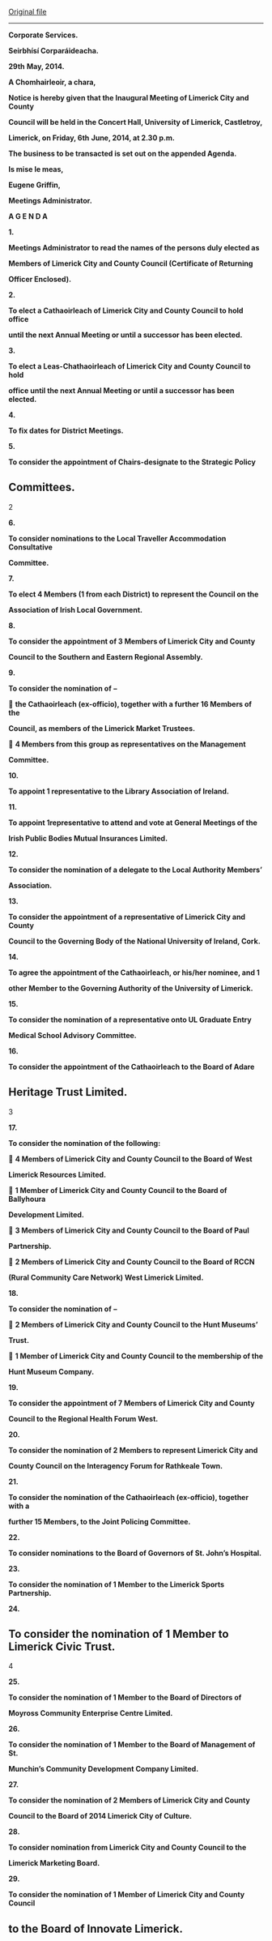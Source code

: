 [Original file](https://www.limerick.ie/sites/default/files/media/documents/2017-08/agenda_-_limerick_city_and_county_council_-_6th_june_2014.pdf)

---
**Corporate Services.**

**Seirbhísí Corparáideacha.**

**29th** **May, 2014.**

**A Chomhairleoir, a chara,**

**Notice is hereby given that the Inaugural Meeting of Limerick City and County**

**Council will be held in the Concert Hall, University of Limerick, Castletroy,**

**Limerick, on Friday, 6th** **June, 2014, at 2.30 p.m.**

**The business to be transacted is set out on the appended Agenda.**

**Is mise le meas,**

**Eugene Griffin,**

**Meetings Administrator.**

**A G E N D A**

**1.**

**Meetings Administrator to read the names of the persons duly elected as**

**Members of Limerick City and County Council (Certificate of Returning**

**Officer Enclosed).**

**2.**

**To elect a Cathaoirleach of Limerick City and County Council to hold office**

**until the next Annual Meeting or until a successor has been elected.**

**3.**

**To elect a Leas-Chathaoirleach of Limerick City and County Council to hold**

**office until the next Annual Meeting or until a successor has been elected.**

**4.**

**To fix dates for District Meetings.**

**5.**

**To consider the appointment of Chairs-designate to the Strategic Policy**

**Committees.**
---
2

**6.**

**To consider nominations to the Local Traveller Accommodation Consultative**

**Committee.**

**7.**

**To elect 4 Members (1 from each District) to represent the Council on the**

**Association of Irish Local Government.**

**8.**

**To consider the appointment of 3 Members of Limerick City and County**

**Council to the Southern and Eastern Regional Assembly.**

**9.**

**To consider the nomination of** **–**

 **the Cathaoirleach (ex-officio), together with a further 16 Members of the**

**Council, as members of the Limerick Market Trustees.**

 **4 Members from this group as representatives on the Management**

**Committee.**

**10.**

**To appoint 1 representative to the Library Association of Ireland.**

**11.**

**To appoint 1representative to attend and vote at General Meetings of the**

**Irish Public Bodies Mutual Insurances Limited.**

**12.**

**To consider the nomination of a delegate to the Local Authority Members’**

**Association.**

**13.**

**To consider the appointment of a representative of Limerick City and County**

**Council to the Governing Body of the National University of Ireland, Cork.**

**14.**

**To agree the appointment of the Cathaoirleach, or his/her nominee, and 1**

**other Member to the Governing Authority of the University of Limerick.**

**15.**

**To consider the nomination of a representative onto UL Graduate Entry**

**Medical School Advisory Committee.**

**16.**

**To consider the appointment of the Cathaoirleach to the Board of Adare**

**Heritage Trust Limited.**
---
3

**17.**

**To consider the nomination of the following:**

 **4 Members of Limerick City and County Council to the Board of West**

**Limerick Resources Limited.**

 **1 Member of Limerick City and County Council to the Board of Ballyhoura**

**Development Limited.**

 **3 Members of Limerick City and County Council to the Board of Paul**

**Partnership.**

 **2 Members of Limerick City and County Council to the Board of RCCN**

**(Rural Community Care Network) West Limerick Limited.**

**18.**

**To consider the nomination of** **–**

 **2 Members of Limerick City and County Council to the Hunt Museums’**

**Trust.**

 **1 Member of Limerick City and County Council to the membership of the**

**Hunt Museum Company.**

**19.**

**To consider the appointment of 7 Members of Limerick City and County**

**Council to the Regional Health Forum West.**

**20.**

**To consider the nomination of 2 Members to represent Limerick City and**

**County Council on the Interagency Forum for Rathkeale Town.**

**21.**

**To consider the nomination of the Cathaoirleach (ex-officio), together with a**

**further 15 Members, to the Joint Policing Committee.**

**22.**

**To consider nominations** **to the Board of Governors of St. John’s Hospital.**

**23.**

**To consider the nomination of 1 Member to the Limerick Sports Partnership.**

**24.**

**To consider the nomination of 1 Member to Limerick Civic Trust.**
---
4

**25.**

**To consider the nomination of 1 Member to the Board of Directors of**

**Moyross Community Enterprise Centre Limited.**

**26.**

**To consider the nomination of 1 Member to the Board of Management of St.**

**Munchin’s Community Development Company Limited.**

**27.**

**To consider the nomination of 2 Members of Limerick City and County**

**Council to the Board of 2014 Limerick City of Culture.**

**28.**

**To consider nomination from Limerick City and County Council to the**

**Limerick Marketing Board.**

**29.**

**To consider the nomination of 1 Member of Limerick City and County Council**

**to the Board of Innovate Limerick.**
---
